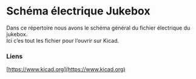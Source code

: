 # Schéma électrique Jukebox

Dans ce répertoire nous avons le schéma général du fichier électrique du jukebox.   
Ici c’es tout les fichier pour l’ouvrir sur Kicad. 



### Liens 

[https://www.kicad.org](https://www.kicad.org)
